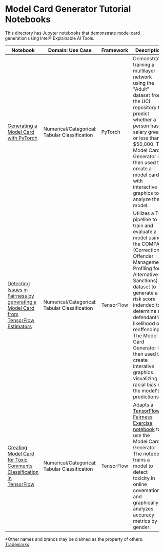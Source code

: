 # Model Card Generator Tutorial Notebooks
This directory has Jupyter notebooks that demonstrate model card generation using Intel® Explainable AI Tools.

| Notebook | Domain: Use Case | Framework| Description |
| ---------| ---------|----------|-------------| 
| [Generating a Model Card with PyTorch](model_card_generation_with_pytorch) | Numerical/Categorical: Tabular Classification | PyTorch | Demonstrates training a multilayer network using the "Adult" dataset from the UCI repository to predict whether a person has a salary greater or less than $50,000. The Model Card Generator is then used to create a model card with interactive graphics to analyze the model. |
| [Detecting Issues in Fairness by generating a Model Card from TensorFlow Estimators](compas_with_model_card_gen) | Numerical/Categorical: Tabular Classification  | TensorFlow | Utilizes a TFX pipeline to train and evaluate a model using the COMPAS (Correctional Offender Management Profiling for Alternative Sanctions) dataset to generate a risk score indended to determine a defendant's likelihood of reoffending. The Model Card Generator is then used to create interative graphics visualizing racial bias in the model's predictions. |
| [Creating Model Card for Toxic Comments Classification in TensorFlow](toxic_comments_classification) | Numerical/Categorical: Tabular Classification | TensorFlow | Adapts a [TensorFlow Fairness Exercise notebook](https://colab.research.google.com/github/google/eng-edu/blob/main/ml/pc/exercises/fairness_text_toxicity_part1.ipynb?utm_source=practicum-fairness&utm_campaign=colab-external&utm_medium=referral&utm_content=fairnessexercise1-colab#scrollTo=2z_xzJ40j9Q-) to use the Model Card Generator. The notebook trains a model to detect toxicity in online coversations and graphically analyzes accuracy metrics by gender. |

*Other names and brands may be claimed as the property of others. [Trademarks](http://www.intel.com/content/www/us/en/legal/trademarks.html)
